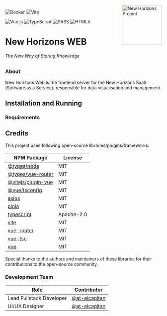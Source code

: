 <img width="128" height="128" alt="New Horizons Project" align="right" src="https://github.com/user-attachments/assets/20781c4e-65a1-4846-946c-c5d318b65360" />

![Docker](https://img.shields.io/badge/docker-%230db7ed.svg?style=for-the-badge&logo=docker&logoColor=white)
![Vite](https://img.shields.io/badge/vite-%23646CFF.svg?style=for-the-badge&logo=vite&logoColor=white)

![Vue.js](https://img.shields.io/badge/vuejs-%2335495e.svg?style=for-the-badge&logo=vuedotjs&logoColor=%234FC08D)
![TypeScript](https://img.shields.io/badge/typescript-%23007ACC.svg?style=for-the-badge&logo=typescript&logoColor=white)
![SASS](https://img.shields.io/badge/SASS-hotpink.svg?style=for-the-badge&logo=SASS&logoColor=white)
![HTML5](https://img.shields.io/badge/html5-%23E34F26.svg?style=for-the-badge&logo=html5&logoColor=white)

# New Horizons WEB

###### The New Way of Storing Knowledge

### About

New Horizons Web is the frontend server for the New Horizons SaaS (Software as a Service), responsible for data visualisation and management.

## Installation and Running

### Requirements

## Credits

This project uses following open-source libraries/plugins/frameworks:

| NPM Package                                                                              | License    |
| ---------------------------------------------------------------------------------------- | ---------- |
| [@types/node](https://www.npmjs.com/package/@types/node)                                 | MIT        |
| [@types/vue-router](https://www.npmjs.com/package/@types/vue-router)                     | MIT        |
| [@vitejs/plugin-vue](https://www.npmjs.com/package/@vitejs/plugin-vue)                   | MIT        |
| [@vue/tsconfig](https://www.npmjs.com/package/@vue/tsconfig)                             | MIT        |
| [axios](https://www.npmjs.com/package/axios)                                             | MIT        |
| [pinia](https://www.npmjs.com/package/pinia)                                             | MIT        |
| [typescript](https://www.npmjs.com/package/typescript)                                   | Apache-2.0 |
| [vite](https://www.npmjs.com/package/vite)                                               | MIT        |
| [vue-router](https://www.npmjs.com/package/vue-router)                                   | MIT        |
| [vue-tsc](https://www.npmjs.com/package/vue-tsc)                                         | MIT        |
| [vue](https://www.npmjs.com/package/vue)                                                 | MIT        |

Special thanks to the authors and maintainers of these libraries for their contributions to the open-source community.

### Development Team

| Role                     | Contributor |
|--------------------------|-------------|
| Lead Fullstack Developer | [@at-elcapitan](https://github.com/at-elcapitan) |
| UI/UX Designer           | [@at-elcapitan](https://github.com/at-elcapitan) |
